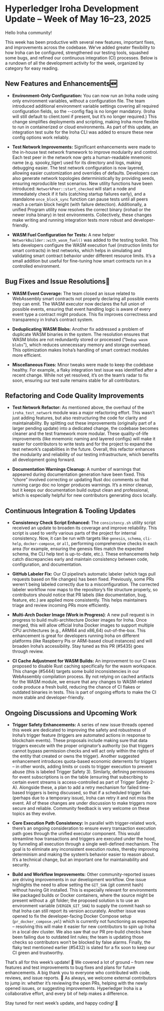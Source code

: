 # Hyperledger Iroha Development Update – Week of May 16–23, 2025

Hello Iroha community! 

This week has been productive with several new features, important fixes, and improvements across the codebase. We’ve added greater flexibility to how Iroha can be configured, strengthened our testing tools, squashed some bugs, and refined our continuous integration (CI) processes. Below is a rundown of all the development activity for the week, organized by category for easy reading.

## New Features and Enhancements🆕

- **Environment-Only Configuration:** You can now run an Iroha node using only environment variables, without a configuration file. The team introduced additional environment variable settings covering all required configuration fields, so the --config flag is no longer mandatory. (Iroha will still default to client.toml if present, but it’s no longer required.) This change simplifies deployments and scripting, making Iroha more flexible to run in containerized or cloud environments. As part of this update, an integration test suite for the Iroha CLI was added to ensure these new config options work reliably.

- **Test Network Improvements:** Significant enhancements were made to the in-house test network framework to improve modularity and control. Each test peer in the network now gets a human-readable mnemonic name (e.g. spooky_tiger) used for its directory and logs, making debugging easier. The test network configuration is now layered, allowing easier customization and overrides of defaults. Developers can also generate network topologies deterministically by providing seeds, ensuring reproducible test scenarios. New utility functions have been introduced: `NetworkPeer::start_checked` will start a node and immediately check if it fails (catching startup failures early), and a standalone `once_block_sync` function can pause tests until all peers reach a certain block height (with failure detection). Additionally, a unified Program utility now resolves the correct binary (irohad or the newer iroha binary) in test environments. Collectively, these changes make writing and running integration tests more robust and developer-friendly.

- **WASM Fuel Configuration for Tests:** A new helper `NetworkBuilder::with_wasm_fuel()` was added to the testing toolkit. This lets developers configure the WASM execution fuel (instruction limits for smart contracts) in test networks, which helps in simulating and validating smart contract behavior under different resource limits. It’s a small addition but useful for fine-tuning how smart contracts run in a controlled environment.

## Bug Fixes and Issue Resolutions🐞

- **WASM Event Coverage:** The team closed an issue related to WebAssembly smart contracts not properly declaring all possible events they can emit. The WASM executor now declares the full union of possible events, ensuring that event handling logic is aware of every event type a contract might produce. This fix improves correctness and transparency in Iroha’s contract system.

- **Deduplicating WASM Blobs:** Another fix addressed a problem of duplicate WASM binaries in the system. The resolution ensures that WASM blobs are not redundantly stored or processed (“`Dedup wasm blobs`”), which reduces unnecessary memory and storage overhead. This optimization makes Iroha’s handling of smart contract modules more efficient.

- **Miscellaneous Fixes:** Minor tweaks were made to keep the codebase healthy. For example, a flaky integration test issue was identified after a recent change. While not yet resolved, it’s on the team’s radar to fix soon, ensuring our test suite remains stable for all contributors.

## Refactoring and Code Quality Improvements

- **Test Network Refactor:** As mentioned above, the overhaul of the `iroha_test_network` module was a major refactoring effort. This wasn’t just adding features, but also restructuring the code for clarity and maintainability. By splitting out these improvements (originally part of a larger pending update) into a dedicated change, the codebase becomes cleaner and the test framework more modular. These quality-of-life improvements (like mnemonic naming and layered configs) will make it easier for contributors to write tests and for the project to expand the test network’s capabilities in the future. Overall, this refactor enhances the modularity and reliability of our testing infrastructure, which benefits all development going forward.

- **Documentation Warnings Cleanup:** A number of warnings that appeared during documentation generation have been fixed. This “chore” involved correcting or updating Rust doc comments so that running cargo doc no longer produces warnings. It’s a minor cleanup, but it keeps our documentation build output clean and professional, which is especially helpful for new contributors generating docs locally.

## Continuous Integration & Tooling Updates

- **Consistency Check Script Enhanced:** The `consistency.sh` utility script received an update to broaden its coverage and improve reliability. This script is used to verify various parts of the project for internal consistency. Now, it can be run with targets like `genesis`, `schema`, `cli-help`, `docker-compose`, or `all`, performing comprehensive checks in each area (for example, ensuring the genesis files match the expected schema, the CLI help text is up-to-date, etc.). These enhancements help catch discrepancies early and maintain consistency between code, configuration, and documentation.

- **GitHub Labeler Fix:** Our CI pipeline’s automatic labeler (which tags pull requests based on file changes) has been fixed. Previously, some PRs weren’t being labeled correctly due to a misconfiguration. The corrected labeler workflow now maps to the repository’s file structure properly, so contributors should notice that PR labels (like documentation, bug, feature, etc.) are applied more consistently. This helps maintainers triage and review incoming PRs more efficiently.

- **Multi-Arch Docker Image (Work in Progress)**: A new pull request is in progress to build multi-architecture Docker images for Iroha. Once merged, this will allow official Iroha Docker images to support multiple CPU architectures (e.g., ARM64 and x86_64) out-of-the-box. This enhancement is great for developers running Iroha on different platforms (like Raspberry Pis or ARM-based cloud instances) and will broaden Iroha’s accessibility. Stay tuned as this PR (#5435) goes through review.

- **CI Cache Adjustment for WASM Builds:** An improvement to our CI was proposed to disable Rust caching specifically for the wasm workspace. This change (#5444) targets some build inconsistencies in our WebAssembly compilation process. By not relying on cached artifacts for the WASM module, we ensure that any changes to WASM-related code produce a fresh build, reducing the chance of CI flakes or outdated binaries in tests. This is part of ongoing efforts to make the CI more stable and developer-friendly.

## Ongoing Discussions and Upcoming Work

- **Trigger Safety Enhancements:** A series of new issue threads opened this week are dedicated to improving the safety and robustness of Iroha’s trigger feature (triggers are automated actions in response to blockchain events). These proposals include making sure that data triggers execute with the proper originator’s authority (so that triggers cannot bypass permission checks and will act only within the rights of the entity that created or owns the trigger). Another suggested enhancement introduces quota-based economic deterrents for triggers – in other words, adding limits or costs to trigger execution to prevent abuse (this is labeled Trigger Safety 3). Similarly, defining permissions for event subscriptions is on the table (ensuring that subscribing to certain event streams is access-controlled as part of Trigger Safety 2-A). Alongside these, a plan to add a retry mechanism for failed time-based triggers is being discussed, so that if a scheduled trigger fails (perhaps due to a temporary issue), Iroha can retry it and not miss the event. All of these changes are under discussion to make triggers more secure and reliable. Community feedback is very welcome on these topics as they evolve.

- **Core Execution Path Consistency:** In parallel with trigger-related work, there’s an ongoing consideration to ensure every transaction execution path goes through the unified executor component. This would streamline how transactions and triggers are executed under the hood, by funneling all execution through a single well-defined mechanism. The goal is to eliminate any inconsistent execution routes, thereby improving determinism and making the system’s behavior easier to reason about. It’s a technical change, but an important one for maintainability and security.

- **Build and Workflow Improvements:** Other community-reported issues are driving improvements in our development workflow. One issue highlights the need to allow setting the `GIT_SHA` (git commit hash) without having Git installed. This is especially relevant for environments like packaged builds or Docker containers, where the source might be present without a .git folder; the proposed solution is to use an environment variable (`VERGEN_GIT_SHA`) to supply the commit hash so that Iroha can still report its version accurately. Another issue was opened to fix the developer-facing Docker Compose setup (`pr_docker_compose.yml`) which is currently not functioning as expected – resolving this will make it easier for new contributors to spin up Iroha in a local dev cluster. We also saw that our PR pre-build checks have been failing due to outdated lint rules; the team is updating those checks so contributors won’t be blocked by false alarms. Finally, the flaky test mentioned earlier (#5432) is slated for a fix soon to keep our CI green and trustworthy.

That’s all for this week’s update! 🎉 We covered a lot of ground – from new features and test improvements to bug fixes and plans for future enhancements. A big thank you to everyone who contributed with code, reviews, and issue reports. 🙏 As always, we welcome external contributors to jump in: whether it’s reviewing the open PRs, helping with the newly opened issues, or suggesting improvements. Hyperledger Iroha is a collaborative effort, and every bit of help makes a difference.

Stay tuned for next week’s update, and happy coding! 🚀
